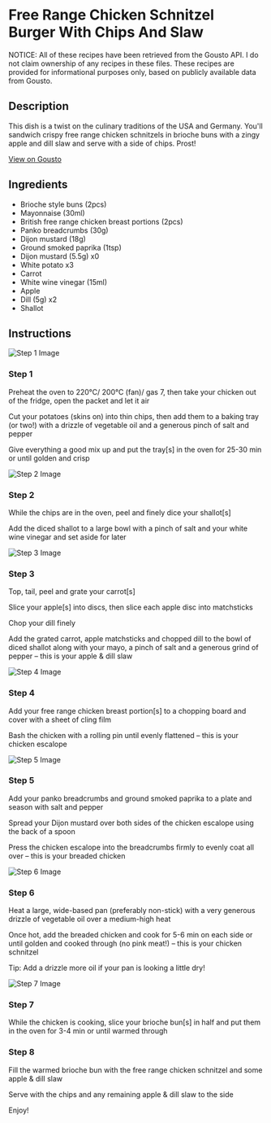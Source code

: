 # Free Range Chicken Schnitzel Burger With Chips And Slaw

NOTICE: All of these recipes have been retrieved from the Gousto API. I do not claim ownership of any recipes in these files. These recipes are provided for informational purposes only, based on publicly available data from Gousto.

## Description

This dish is a twist on the culinary traditions of the USA and Germany. You'll sandwich crispy free range chicken schnitzels in brioche buns with a zingy apple and dill slaw and serve with a side of chips. Prost!

[View on Gousto](https://www.gousto.co.uk/recipes/cookbook/free-range-chicken-schnitzel-burger-with-chips-and-apple-dill-slaw)

## Ingredients

- Brioche style buns (2pcs)
- Mayonnaise (30ml)
- British free range chicken breast portions (2pcs)
- Panko breadcrumbs (30g)
- Dijon mustard (18g)
- Ground smoked paprika (1tsp)
- Dijon mustard (5.5g) x0
- White potato x3
- Carrot
- White wine vinegar (15ml)
- Apple
- Dill (5g) x2
- Shallot

## Instructions

![Step 1 Image](https://production-media.gousto.co.uk/cms/recipe-step-image/Step-1-1690877244042-x200.jpg)

### Step 1

Preheat the oven to 220°C/ 200°C (fan)/ gas 7, then take your chicken out of the fridge, open the packet and let it air

Cut your potatoes (skins on) into thin chips, then add them to a baking tray (or two!) with a drizzle of vegetable oil and a generous pinch of salt and pepper

Give everything a good mix up and put the tray[s] in the oven for 25-30 min or until golden and crisp

![Step 2 Image](https://production-media.gousto.co.uk/cms/recipe-step-image/Step-2-1690877247280-x200.jpg)

### Step 2

While the chips are in the oven, peel and finely dice your shallot[s]

Add the diced shallot to a large bowl with a pinch of salt and your white wine vinegar and set aside for later

![Step 3 Image](https://production-media.gousto.co.uk/cms/recipe-step-image/Step-3-1690877249981-x200.jpg)

### Step 3

Top, tail, peel and grate your carrot[s]

Slice your apple[s]<span class="text-danger"> </span>into discs, then slice each apple disc into matchsticks

Chop your dill finely

Add the grated carrot, apple matchsticks and chopped dill to the bowl of diced shallot along with your mayo, a pinch of salt and a generous grind of pepper – this is your apple & dill slaw

![Step 4 Image](https://production-media.gousto.co.uk/cms/recipe-step-image/Step-4-1690877253065-x200.jpg)

### Step 4

Add your free range chicken breast portion[s] to a chopping board and cover with a sheet of cling film

Bash the chicken with a rolling pin until evenly flattened – this is your chicken escalope

![Step 5 Image](https://production-media.gousto.co.uk/cms/recipe-step-image/Step-5-1690877256258-x200.jpg)

### Step 5

Add your panko breadcrumbs and ground smoked paprika to a plate and season with salt and pepper

Spread your Dijon mustard over both sides of the chicken escalope using the back of a spoon

Press the chicken escalope into the breadcrumbs firmly to evenly coat all over – this is your breaded chicken

![Step 6 Image](https://production-media.gousto.co.uk/cms/recipe-step-image/Step-6-1690877259928-x200.jpg)

### Step 6

Heat a large, wide-based pan (preferably non-stick) with a very generous drizzle of vegetable oil over a medium-high heat

Once hot, add the breaded chicken and cook for 5-6 min on each side or until golden and cooked through (no pink meat!) – this is your chicken schnitzel

Tip: Add a drizzle more oil if your pan is looking a little dry!

![Step 7 Image](https://production-media.gousto.co.uk/cms/recipe-step-image/Step-7-1690877263263-x200.jpg)

### Step 7

While the chicken is cooking, slice your brioche bun[s] in half and put them in the oven for 3-4 min or until warmed through

### Step 8

Fill the warmed brioche bun with the free range chicken schnitzel and some apple & dill slaw

Serve with the chips and any remaining apple & dill slaw to the side

Enjoy!

